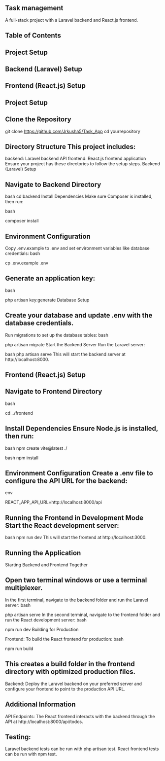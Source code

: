 ## Task management
A full-stack project with a Laravel backend and React.js frontend.

## Table of Contents
## Project Setup
## Backend (Laravel) Setup
## Frontend (React.js) Setup


## Project Setup
## Clone the Repository


git clone https://github.com/Jrkusha5/Task_App
cd yourrepository
## Directory Structure This project includes:

backend: Laravel backend API
frontend: React.js frontend application Ensure your project has these directories to follow the setup steps.
Backend (Laravel) Setup
## Navigate to Backend Directory

bash
cd backend
Install Dependencies Make sure Composer is installed, then run:

bash

composer install
## Environment Configuration

Copy .env.example to .env and set environment variables like database credentials:
bash

cp .env.example .env
## Generate an application key:
bash

php artisan key:generate
Database Setup

## Create your database and update .env with the database credentials.
Run migrations to set up the database tables:
bash

php artisan migrate
Start the Backend Server Run the Laravel server:

bash
php artisan serve
This will start the backend server at http://localhost:8000.

## Frontend (React.js) Setup
## Navigate to Frontend Directory

bash

cd ../frontend
## Install Dependencies Ensure Node.js is installed, then run:

bash
npm create vite@latest ./

bash
npm install
## Environment Configuration Create a .env file to configure the API URL for the backend:

env

REACT_APP_API_URL=http://localhost:8000/api
## Running the Frontend in Development Mode Start the React development server:

bash
npm run dev
This will start the frontend at http://localhost:3000.

## Running the Application
Starting Backend and Frontend Together

## Open two terminal windows or use a terminal multiplexer.
In the first terminal, navigate to the backend folder and run the Laravel server:
bash

php artisan serve
In the second terminal, navigate to the frontend folder and run the React development server:
bash

npm run dev
Building for Production

Frontend: To build the React frontend for production:
bash

npm run build
## This creates a build folder in the frontend directory with optimized production files.
Backend: Deploy the Laravel backend on your preferred server and configure your frontend to point to the production API URL.
## Additional Information
API Endpoints: The React frontend interacts with the backend through the API at http://localhost:8000/api/todos.
## Testing:
Laravel backend tests can be run with php artisan test.
React frontend tests can be run with npm test.